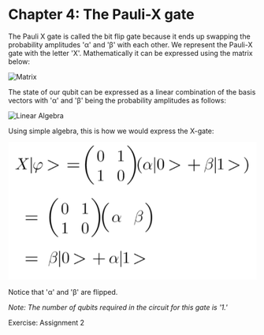 # Chapter 4: The Pauli-X gate

The Pauli X gate is called the bit flip gate because it ends up swapping the probability amplitudes 'α' and 'β' with each other. We represent the Pauli-X gate with the letter 'X'. Mathematically it can be expressed using the matrix below:

![Matrix](../figures/Paulix-X.png)

The state of our qubit can be expressed as a linear combination of the basis vectors with 'α' and 'β' being the probability amplitudes as follows:

![Linear Algebra](../figures/Paulix-X2.png)

Using simple algebra, this is how we would express the X-gate:

![Linear Algebra](../figures/Paulix-X3.png)

Notice that 'α' and 'β' are flipped.

_Note: The number of qubits required in the circuit for this gate is '1.'_

Exercise: Assignment 2

